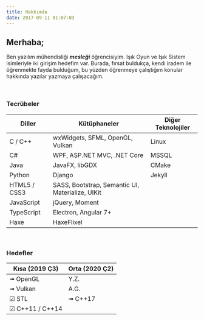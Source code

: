 ```yaml
---
title: Hakkımda
date: 2017-09-11 01:07:03
---
```


## Merhaba;

Ben yazılım mühendisliği ***mesleği*** öğrencisiyim.
Işık Oyun ve Işık Sistem isimleriyle iki girişim hedefim var.
Burada, fırsat buldukça, kendi iradem ile öğrenmekte fayda bulduğum, bu yüzden öğrenmeye çalıştığım konular hakkında yazılar yazmaya çalışacağım.
  
<br />
  
### Tecrübeler

| Diller       | Kütüphaneler                                     | Diğer Teknolojiler |
|--------------|--------------------------------------------------|--------------------|
| C / C++      | wxWidgets, SFML, OpenGL, Vulkan                  | Linux              |
| C#           | WPF, ASP.NET MVC, .NET Core                      | MSSQL              |
| Java         | JavaFX, libGDX                                   | CMake              |
| Python       | Django                                           | Jekyll             |
| HTML5 / CSS3 | SASS, Bootstrap, Semantic UI, Materialize, UIKit |                    |
| JavaScript   | jQuery, Moment                                   |                    |
| TypeScript   | Electron, Angular 7+                             |                    |
| Haxe         | HaxeFlixel                                       |                    |

<br />

### Hedefler

| Kısa (2019 Ç3) | Orta (2020 Ç2) |
|----------------|----------------|
| ➟ OpenGL       | Y.Z.           |
| ➟ Vulkan       | A.G.           |
| ☑ STL           |➟ C++17        |
| ☑ C++11 / C++14 |               |